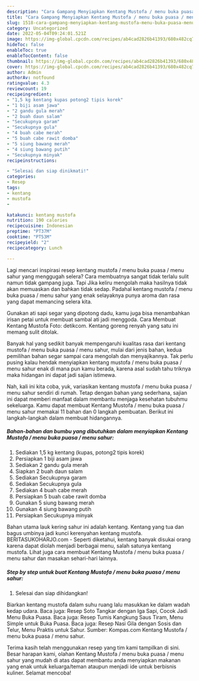```yaml
---
description: "Cara Gampang Menyiapkan Kentang Mustofa / menu buka puasa / menu sahur Anti Gagal"
title: "Cara Gampang Menyiapkan Kentang Mustofa / menu buka puasa / menu sahur Anti Gagal"
slug: 1518-cara-gampang-menyiapkan-kentang-mustofa-menu-buka-puasa-menu-sahur-anti-gagal
category: Uncategorized
date: 2022-05-04T09:24:01.521Z
image: https://img-global.cpcdn.com/recipes/ab4cad2826b41393/680x482cq70/kentang-mustofa-menu-buka-puasa-menu-sahur-foto-resep-utama.jpg
hideToc: false
enableToc: true
enableTocContent: false
thumbnail: https://img-global.cpcdn.com/recipes/ab4cad2826b41393/680x482cq70/kentang-mustofa-menu-buka-puasa-menu-sahur-foto-resep-utama.jpg
cover: https://img-global.cpcdn.com/recipes/ab4cad2826b41393/680x482cq70/kentang-mustofa-menu-buka-puasa-menu-sahur-foto-resep-utama.jpg
author: Admin
authorAv: notfound
ratingvalue: 4.3
reviewcount: 19
recipeingredient:
- "1,5 kg kentang kupas potong2 tipis korek"
- "1 biji asam jawa"
- "2 gandu gula merah"
- "2 buah daun salam"
- "Secukupnya garam"
- "Secukupnya gula"
- "4 buah cabe merah"
- "5 buah cabe rawit domba"
- "5 siung bawang merah"
- "4 siung bawang putih"
- "Secukupnya minyak"
recipeinstructions:

- "Selesai dan siap dinikmati!"
categories:
- Resep
tags:
- kentang
- mustofa
- 

katakunci: kentang mustofa  
nutrition: 190 calories
recipecuisine: Indonesian
preptime: "PT37M"
cooktime: "PT53M"
recipeyield: "2"
recipecategory: Lunch

---
```



Lagi mencari inspirasi resep kentang mustofa / menu buka puasa / menu sahur yang menggugah selera? Cara membuatnya sangat tidak terlalu sulit namun tidak gampang juga. Tapi Jika keliru mengolah maka hasilnya tidak akan memuaskan dan bahkan tidak sedap. Padahal kentang mustofa / menu buka puasa / menu sahur yang enak selayaknya punya aroma dan rasa yang dapat memancing selera kita.


Gunakan ati sapi segar yang dipotong dadu, kamu juga bisa menambahkan irisan petai untuk membuat sambal ati jadi menggoda. Cara Membuat Kentang Mustofa Foto: detikcom. Kentang goreng renyah yang satu ini memang sulit ditolak.

Banyak hal yang sedikit banyak mempengaruhi kualitas rasa dari kentang mustofa / menu buka puasa / menu sahur, mulai dari jenis bahan, kedua pemilihan bahan segar sampai cara mengolah dan menyajikannya. Tak perlu pusing kalau hendak menyiapkan kentang mustofa / menu buka puasa / menu sahur enak di mana pun kamu berada, karena asal sudah tahu triknya maka hidangan ini dapat jadi sajian istimewa.


Nah, kali ini kita coba, yuk, variasikan kentang mustofa / menu buka puasa / menu sahur sendiri di rumah. Tetap dengan bahan yang sederhana, sajian ini dapat memberi manfaat dalam membantu menjaga kesehatan tubuhmu sekeluarga. Kamu dapat membuat Kentang Mustofa / menu buka puasa / menu sahur memakai 11 bahan dan 0 langkah pembuatan. Berikut ini langkah-langkah dalam membuat hidangannya.

<!--inarticleads1-->

##### Bahan-bahan dan bumbu yang dibutuhkan dalam menyiapkan Kentang Mustofa / menu buka puasa / menu sahur:

1. Sediakan 1,5 kg kentang (kupas, potong2 tipis korek)
1. Persiapkan 1 biji asam jawa
1. Sediakan 2 gandu gula merah
1. Siapkan 2 buah daun salam
1. Sediakan Secukupnya garam
1. Sediakan Secukupnya gula
1. Sediakan 4 buah cabe merah
1. Persiapkan 5 buah cabe rawit domba
1. Gunakan 5 siung bawang merah
1. Gunakan 4 siung bawang putih
1. Persiapkan Secukupnya minyak


Bahan utama lauk kering sahur ini adalah kentang. Kentang yang tua dan bagus umbinya jadi kunci kerenyahan kentang mustofa. BERITASUKOHARJO.com - Seperti diketahui, kentang banyak disukai orang karena dapat diolah menjadi berbagai menu, salah satunya kentang mustofa. Lihat juga cara membuat Kentang Mustofa / menu buka puasa / menu sahur dan masakan sehari-hari lainnya. 

<!--inarticleads2-->

##### Step by step untuk buat Kentang Mustofa / menu buka puasa / menu sahur:


1. Selesai dan siap dihidangkan!

Biarkan kentang mustofa dalam suhu ruang lalu masukkan ke dalam wadah kedap udara. Baca juga: Resep Soto Tangkar dengan Iga Sapi, Cocok Jadi Menu Buka Puasa. Baca juga: Resep Tumis Kangkung Saus Tiram, Menu Simple untuk Buka Puasa. Baca juga: Resep Nasi Gila dengan Sosis dan Telur, Menu Praktis untuk Sahur. Sumber: Kompas.com Kentang Mustofa / menu buka puasa / menu sahur. 

Terima kasih telah menggunakan resep yang tim kami tampilkan di sini. Besar harapan kami, olahan Kentang Mustofa / menu buka puasa / menu sahur yang mudah di atas dapat membantu anda menyiapkan makanan yang enak untuk keluarga/teman ataupun menjadi ide untuk berbisnis kuliner. Selamat mencoba!
